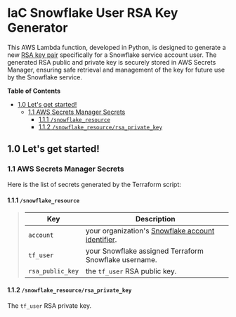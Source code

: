 # IaC Snowflake User RSA Key Generator
This AWS Lambda function, developed in Python, is designed to generate a new [RSA key pair](https://github.com/j3-signalroom/j3-techstack-lexicon/blob/main/cryptographic-glossary.md#rsa-key-pair) specifically for a Snowflake service account user.  The generated RSA public and private key is securely stored in AWS Secrets Manager, ensuring safe retrieval and management of the key for future use by the Snowflake service.

**Table of Contents**

<!-- toc -->
+ [1.0 Let's get started!](#10-lets-get-started)
    - [1.1 AWS Secrets Manager Secrets](#11-aws-secrets-manager-secrets)
        + [1.1.1 `/snowflake_resource`](#111-snowflake_resource)
        + [1.1.2 `/snowflake_resource/rsa_private_key`](#112-snowflake_resourcersa_private_key)
<!-- tocstop -->

## 1.0 Let's get started!

### 1.1 AWS Secrets Manager Secrets
Here is the list of secrets generated by the Terraform script:

#### 1.1.1 `/snowflake_resource`
> Key|Description
> -|-
> `account`|your organization's [Snowflake account identifier](https://docs.snowflake.com/en/user-guide/admin-account-identifier).
> `tf_user`|your Snowflake assigned Terraform Snowflake username.
> `rsa_public_key`|the `tf_user` RSA public key.

#### 1.1.2 `/snowflake_resource/rsa_private_key`
The `tf_user` RSA private key.